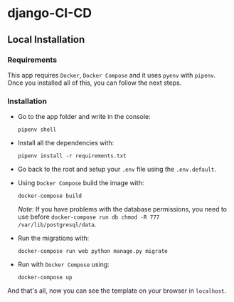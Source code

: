 # django-CI-CD 

## Local Installation

### Requirements

This app requires `Docker`, `Docker Compose` and it uses `pyenv` with `pipenv`. Once you installed all of this, you can follow the next steps.

### Installation

* Go to the app folder and write in the console:

    ```
    pipenv shell
    ```

* Install all the dependencies with:

    ```
    pipenv install -r requirements.txt
    ```

* Go back to the root and setup your `.env` file using the `.env.default`.

* Using `Docker Compose` build the image with:

    ```
    docker-compose build
    ```

    *Note*: If you have problems with the database permissions, you need to use before `docker-compose run db chmod -R 777 /var/lib/postgresql/data`.

* Run the migrations with:

    ```
    docker-compose run web python manage.py migrate
    ```

* Run with `Docker Compose` using:

    ```
    docker-compose up
    ```

And that's all, now you can see the template on your browser in `localhost`.